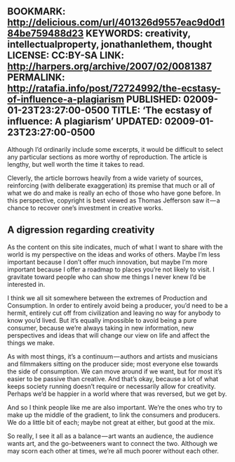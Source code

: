 BOOKMARK: http://delicious.com/url/401326d9557eac9d0d184be759488d23
KEYWORDS: creativity, intellectualproperty, jonathanlethem, thought
LICENSE: CC:BY-SA
LINK: http://harpers.org/archive/2007/02/0081387
PERMALINK: http://ratafia.info/post/72724992/the-ecstasy-of-influence-a-plagiarism
PUBLISHED: 02009-01-23T23:27:00-0500
TITLE: ‘The ecstasy of influence: A plagiarism’
UPDATED: 02009-01-23T23:27:00-0500
--
Although I’d ordinarily include some excerpts, it would be difficult to select
any particular sections as more worthy of reproduction. The article is lengthy,
but well worth the time it takes to read.

Cleverly, the article borrows heavily from a wide variety of sources,
reinforcing (with deliberate exaggeration) its premise that much or all of what
we do and make is really an echo of those who have gone before. In this
perspective, copyright is best viewed as
<span class='person'>Thomas Jefferson</span> saw it — a chance to recover one’s
investment in creative works.

## A digression regarding creativity

As the content on this site indicates, much of what I want to share with the
world is my perspective on the ideas and works of others. Maybe I’m less
important because I don’t offer much innovation, but maybe I’m more important
because I offer a roadmap to places you’re not likely to visit. I gravitate
toward people who can show me things I never knew I’d be interested in.

I think we all sit somewhere between the extremes of Production and
Consumption. In order to entirely avoid being a producer, you’d need to be a
hermit, entirely cut off from civilization and leaving no way for anybody to
know you’d lived. But it’s equally impossible to avoid being a pure consumer,
because we’re always taking in new information, new perspectives and ideas that
will change our view on life and affect the things we make.

As with most things, it’s a continuum — authors and artists and musicians and
filmmakers sitting on the producer side; most everyone else towards the side of
consumption. We can move around if we want, but for most it’s easier to be
passive than creative. And that’s okay, because a lot of what keeps society
running doesn’t require or necessarily allow for creativity. Perhaps we’d be
happier in a world where that was reversed, but we get by.

And so I think people like me are also important. We’re the ones who try to
make up the middle of the gradient, to link the consumers and producers. We do
a little bit of each; maybe not great at either, but good at the mix.

So really, I see it all as a balance — art wants an audience, the audience
wants art, and the go-betweeners want to connect the two. Although we may scorn
each other at times, we’re all much poorer without each other.
